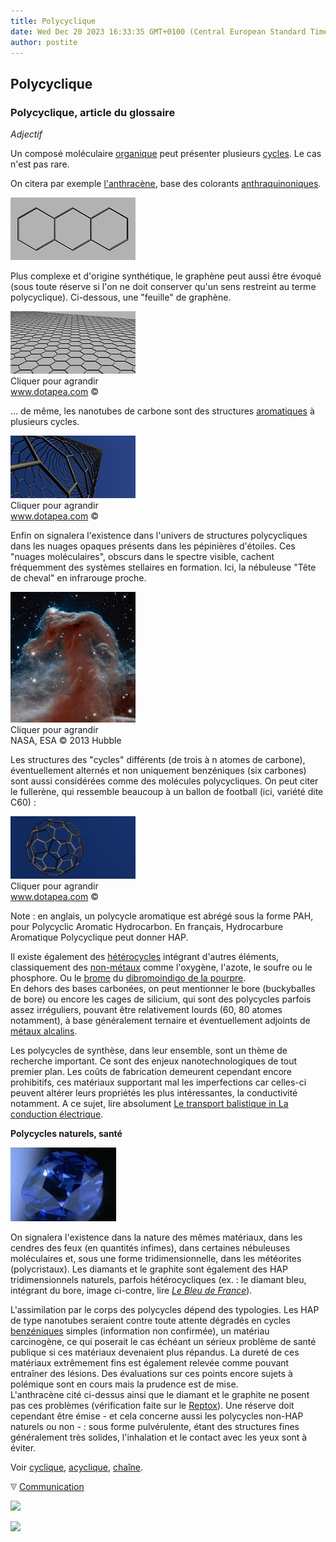 ```yaml
---
title: Polycyclique
date: Wed Dec 20 2023 16:33:35 GMT+0100 (Central European Standard Time)
author: postite
---
```


## Polycyclique
### Polycyclique, article du glossaire
 _Adjectif_

Un composé moléculaire [organique](organique.html) peut présenter plusieurs [cycles](cyclique.html). Le cas n'est pas rare.

On citera par exemple [l'anthracène](anthracene.html), base des colorants [anthraquinoniques](anthracene.html).

![](images/anthracene.jpg)

Plus complexe et d'origine synthétique, le graphène peut aussi être évoqué (sous toute réserve si l'on ne doit conserver qu'un sens restreint au terme polycyclique). Ci-dessous, une "feuille" de graphène.

[![](images/graphene.jpg)](images/graphene800x400.jpg)  
Cliquer pour agrandir  
www.dotapea.com ©

... de même, les nanotubes de carbone sont des structures [aromatiques](aromatique.html) à plusieurs cycles.

[![](images/nanotube200x100.jpg)](images/nanotube800x400.jpg)  
Cliquer pour agrandir  
www.dotapea.com ©

Enfin on signalera l'existence dans l'univers de structures polycycliques dans les nuages opaques présents dans les pépinières d'étoiles. Ces "nuages moléculaires", obscurs dans le spectre visible, cachent fréquemment des systèmes stellaires en formation. Ici, la nébuleuse "Tête de cheval" en infrarouge proche.

[![](images/tetechevalirvw.jpg)](images/tetechevalir800x836.jpg)  
Cliquer pour agrandir  
NASA, ESA © 2013 Hubble

Les structures des "cycles" différents (de trois à n atomes de carbone), éventuellement alternés et non uniquement benzéniques (six carbones) sont aussi considérées comme des molécules polycycliques. On peut citer le fullerène, qui ressemble beaucoup à un ballon de football (ici, variété dite C60) :

[![](images/fullerene200x100.jpg)](images/fullerene800x400.jpg)  
Cliquer pour agrandir  
www.dotapea.com ©

Note : en anglais, un polycycle aromatique est abrégé sous la forme PAH, pour Polycyclic Aromatic Hydrocarbon. En français, Hydrocarbure Aromatique Polycyclique peut donner HAP.

Il existe également des [hétérocycles](heterocycle.html) intégrant d'autres éléments, classiquement des [non-métaux](nonmetaux.html) comme l'oxygène, l'azote, le soufre ou le phosphore. Ou le [brome](annexe1.html#br) du [dibromoindigo de la pourpre](pourpre.html#schemamoleculaire).  
En dehors des bases carbonées, on peut mentionner le bore (buckyballes de bore) ou encore les cages de silicium, qui sont des polycycles parfois assez irréguliers, pouvant être relativement lourds (60, 80 atomes notamment), à base généralement ternaire et éventuellement adjoints de [métaux alcalins](alcalin.html#metauxalcalins).

Les polycycles de synthèse, dans leur ensemble, sont un thème de recherche important. Ce sont des enjeux nanotechnologiques de tout premier plan. Les coûts de fabrication demeurent cependant encore prohibitifs, ces matériaux supportant mal les imperfections car celles-ci peuvent altérer leurs propriétés les plus intéressantes, la conductivité notamment. A ce sujet, lire absolument [Le transport balistique in La conduction électrique](conductionelec.html#balistique).

**Polycycles naturels, santé**

[![](images/diamanthope.jpg)](bleusfroids.html#bleudefrancediamant)

On signalera l'existence dans la nature des mêmes matériaux, dans les cendres des feux (en quantités infimes), dans certaines nébuleuses moléculaires et, sous une forme tridimensionnelle, dans les météorites (polycristaux). Les diamants et le graphite sont également des HAP tridimensionnels naturels, parfois hétérocycliques (ex. : le diamant bleu, intégrant du bore, image ci-contre, lire _[Le Bleu de France](bleusfroids.html#bleudefrancediamant)_).

L'assimilation par le corps des polycycles dépend des typologies. Les HAP de type nanotubes seraient contre toute attente dégradés en cycles [benzéniques](benzene.html) simples (information non confirmée), un matériau carcinogène, ce qui poserait le cas échéant un sérieux problème de santé publique si ces matériaux devenaient plus répandus. La dureté de ces matériaux extrêmement fins est également relevée comme pouvant entraîner des lésions. Des évaluations sur ces points encore sujets à polémique sont en cours mais la prudence est de mise.  
L'anthracène cité ci-dessus ainsi que le diamant et le graphite ne posent pas ces problèmes (vérification faite sur le [Reptox](liensutiles.html#csst)). Une réserve doit cependant être émise - et cela concerne aussi les polycycles non-HAP naturels ou non - : sous forme pulvérulente, étant des structures fines généralement très solides, l'inhalation et le contact avec les yeux sont à éviter.

Voir [cyclique](cyclique.html), [acyclique](acyclique.html), [chaîne](chaine.html).



![](images/flechebas.gif) [Communication](http://www.artrealite.com/annonceurs.htm) 

[![](https://cbonvin.fr/sites/regie.artrealite.com/visuels/campagne1.png)](index-2.html#20131014)

![](https://cbonvin.fr/sites/regie.artrealite.com/visuels/campagne2.png)